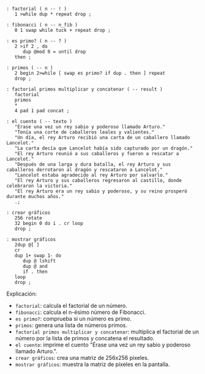 ```forth
: factorial ( n -- ! )
   1 >while dup * repeat drop ;

: fibonacci ( n -- n_fib )
   0 1 swap while tuck + repeat drop ;

: es primo? ( n -- ? )
   2 >if 2 , do
      dup @mod 0 = until drop
   then ;

: primos ( -- n )
   2 begin 2>while [ swap es primo? if dup . then ] repeat
   drop ;

: factorial primos multiplicar y concatenar ( -- result )
   factorial
   primos
   *
   4 pad 1 pad concat ;

: el cuento ( -- texto )
   "Érase una vez un rey sabio y poderoso llamado Arturo."
   "Tenía una corte de caballeros leales y valientes."
   "Un día, el rey Arturo recibió una carta de un caballero llamado Lancelot."
   "La carta decía que Lancelot había sido capturado por un dragón."
   "El rey Arturo reunió a sus caballeros y fueron a rescatar a Lancelot."
   "Después de una larga y dura batalla, el rey Arturo y sus caballeros derrotaron al dragón y rescataron a Lancelot."
   "Lancelot estaba agradecido al rey Arturo por salvarlo."
   "El rey Arturo y sus caballeros regresaron al castillo, donde celebraron la victoria."
   "El rey Arturo era un rey sabio y poderoso, y su reino prosperó durante muchos años."
   .;

: crear gráficos
   256 rotate
   32 begin 0 do i . cr loop
   drop ;

: mostrar gráficos
   2dup @[ ]
   cr
   dup 1+ swap 1- do
      dup @ lshift
      dup @ and
      if . then
   loop
   drop ;
```

Explicación:

* `factorial`: calcula el factorial de un número.
* `fibonacci`: calcula el n-ésimo número de Fibonacci.
* `es primo?`: comprueba si un número es primo.
* `primos`: genera una lista de números primos.
* `factorial primos multiplicar y concatenar`: multiplica el factorial de un número por la lista de primos y concatena el resultado.
* `el cuento`: imprime el cuento "Érase una vez un rey sabio y poderoso llamado Arturo.".
* `crear gráficos`: crea una matriz de 256x256 píxeles.
* `mostrar gráficos`: muestra la matriz de píxeles en la pantalla.